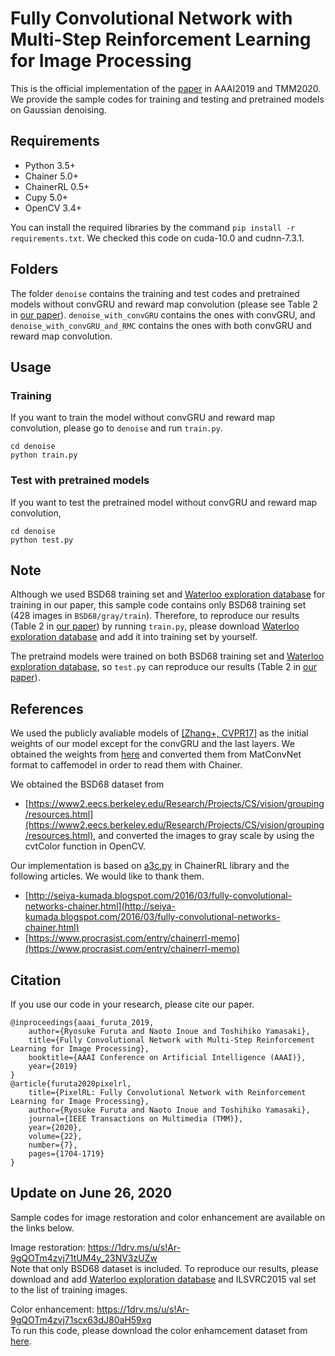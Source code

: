 # Fully Convolutional Network with Multi-Step Reinforcement Learning for Image Processing
This is the official implementation of the [paper](https://www.hal.t.u-tokyo.ac.jp/~furuta/pub/fcn_rl/fcn_rl.html) in AAAI2019 and TMM2020.
We provide the sample codes for training and testing and pretrained models on Gaussian denoising.

## Requirements
- Python 3.5+
- Chainer 5.0+
- ChainerRL 0.5+
- Cupy 5.0+
- OpenCV 3.4+

You can install the required libraries by the command `pip install -r requirements.txt`.
We checked this code on cuda-10.0 and cudnn-7.3.1.

## Folders
The folder `denoise` contains the training and test codes and pretrained models without convGRU and reward map convolution (please see Table 2 in [our paper](https://arxiv.org/abs/1811.04323)).
`denoise_with_convGRU` contains the ones with convGRU, and `denoise_with_convGRU_and_RMC` contains the ones with both convGRU and reward map convolution.

## Usage

### Training
If you want to train the model without convGRU and reward map convolution, please go to `denoise` and run `train.py`.
```
cd denoise
python train.py
```

### Test with pretrained models
If you want to test the pretrained model without convGRU and reward map convolution,
```
cd denoise
python test.py
```

## Note
Although we used BSD68 training set and [Waterloo exploration database](https://ece.uwaterloo.ca/~k29ma/exploration/) for training in our paper, this sample code contains only BSD68 training set (428 images in `BSD68/gray/train`).
Therefore, to reproduce our results (Table 2 in [our paper](https://arxiv.org/abs/1811.04323)) by running `train.py`, please download [Waterloo exploration database](https://ece.uwaterloo.ca/~k29ma/exploration/) and add it into training set by yourself.

The pretraind models were trained on both BSD68 training set and [Waterloo exploration database](https://ece.uwaterloo.ca/~k29ma/exploration/), so `test.py` can reproduce our results (Table 2 in [our paper](https://arxiv.org/abs/1811.04323)).

## References
We used the publicly avaliable models of [[Zhang+, CVPR17]](http://openaccess.thecvf.com/content_cvpr_2017/html/Zhang_Learning_Deep_CNN_CVPR_2017_paper.html) as the initial weights of our model except for the convGRU and the last layers. We obtained the weights from [here](https://github.com/cszn/DnCNN) and converted them from MatConvNet format to caffemodel in order to read them with Chainer.

We obtained the BSD68 dataset from
- [https://www2.eecs.berkeley.edu/Research/Projects/CS/vision/grouping/resources.html](https://www2.eecs.berkeley.edu/Research/Projects/CS/vision/grouping/resources.html),
and converted the images to gray scale by using the cvtColor function in OpenCV.

Our implementation is based on [a3c.py](https://github.com/chainer/chainerrl/blob/master/chainerrl/agents/a3c.py) in ChainerRL library and the following articles. We would like to thank them.
- [http://seiya-kumada.blogspot.com/2016/03/fully-convolutional-networks-chainer.html](http://seiya-kumada.blogspot.com/2016/03/fully-convolutional-networks-chainer.html)
- [https://www.procrasist.com/entry/chainerrl-memo](https://www.procrasist.com/entry/chainerrl-memo)

## Citation
If you use our code in your research, please cite our paper.
```
@inproceedings{aaai_furuta_2019,
    author={Ryosuke Furuta and Naoto Inoue and Toshihiko Yamasaki},
    title={Fully Convolutional Network with Multi-Step Reinforcement Learning for Image Processing},
    booktitle={AAAI Conference on Artificial Intelligence (AAAI)},
    year={2019}
}
@article{furuta2020pixelrl,
    title={PixelRL: Fully Convolutional Network with Reinforcement Learning for Image Processing},
    author={Ryosuke Furuta and Naoto Inoue and Toshihiko Yamasaki},
    journal={IEEE Transactions on Multimedia (TMM)},
    year={2020},
    volume={22},
    number={7},
    pages={1704-1719}
}
```

## Update on June 26, 2020
Sample codes for image restoration and color enhancement are available on the links below.

Image restoration: https://1drv.ms/u/s!Ar-9gQOTm4zvj71tUM4y_23NV3zUZw <br>
Note that only BSD68 dataset is included. To reproduce our results, please download and add [Waterloo exploration database](https://ece.uwaterloo.ca/~k29ma/exploration/) and ILSVRC2015 val set to the list of training images.

Color enhancement: https://1drv.ms/u/s!Ar-9gQOTm4zvj71scx63dJ80aH59xg <br>
To run this code, please download the color enhamcement dataset from [here](https://github.com/stephenyan1231/dl-image-enhance).
